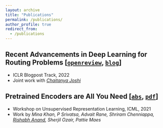 ```yaml
---
layout: archive
title: "Publications"
permalink: /publications/
author_profile: true
redirect_from:
  - /publications
---
```


## Recent Advancements in Deep Learning for Routing Problems [[`openreview`](https://openreview.net/forum?id=4K7Na7nT65C), [`blog`](https://www.chaitjo.com/post/deep-learning-for-routing-problems/)]
- ICLR Blogpost Track, 2022
- Joint work with [_Chaitanya Joshi_](http://chaitjo.com)

## Pretrained Encoders are All You Need [[`abs`](https://arxiv.org/abs/2106.05139), [`pdf`](https://arxiv.org/pdf/2106.05139)]
- Workshop on Unsupervised Representation Learning, ICML, 2021
- Work by _Mina Khan, P Srivatsa, Advait Rane, Shriram Chenniappa, <u>Rishabh Anand</u>, Sherjil Ozair, Pattie Maes_